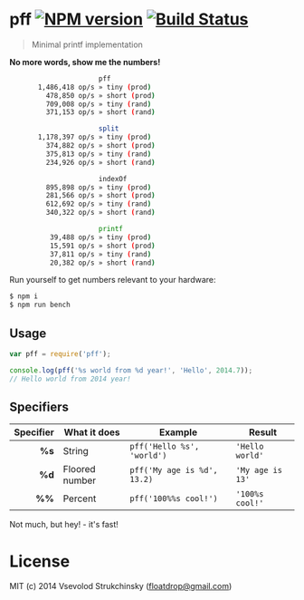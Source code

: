 # pff [![NPM version][npm-image]][npm-url] [![Build Status][travis-image]][travis-url]
> Minimal printf implementation

__No more words, show me the numbers!__

```bash
                      pff
       1,486,418 op/s » tiny (prod)
         478,850 op/s » short (prod)
         709,008 op/s » tiny (rand)
         371,153 op/s » short (rand)

                      split
       1,178,397 op/s » tiny (prod)
         374,882 op/s » short (prod)
         375,813 op/s » tiny (rand)
         234,926 op/s » short (rand)

                      indexOf
         895,898 op/s » tiny (prod)
         281,566 op/s » short (prod)
         612,692 op/s » tiny (rand)
         340,322 op/s » short (rand)

                      printf
          39,488 op/s » tiny (prod)
          15,591 op/s » short (prod)
          37,811 op/s » tiny (rand)
          20,382 op/s » short (rand)
```

Run yourself to get numbers relevant to your hardware:

```bash
$ npm i
$ npm run bench
```

## Usage

```js
var pff = require('pff');

console.log(pff('%s world from %d year!', 'Hello', 2014.7));
// Hello world from 2014 year!
```

## Specifiers

| Specifier     | What it does          | Example                     | Result           |
| ------------: | --------------------- | --------------------------- | ---------------- |
| **%s**        | String                | `pff('Hello %s', 'world')`  | `'Hello world'`  |
| **%d**        | Floored number        | `pff('My age is %d', 13.2)` | `'My age is 13'` |
| **%%**        | Percent               | `pff('100%%s cool!')`       | `'100%s cool!'`  |           

Not much, but hey! - it's fast!

# License

MIT (c) 2014 Vsevolod Strukchinsky (floatdrop@gmail.com)

[npm-url]: https://npmjs.org/package/pff
[npm-image]: http://img.shields.io/npm/v/pff.svg

[travis-url]: https://travis-ci.org/floatdrop/pff
[travis-image]: http://img.shields.io/travis/floatdrop/pff.svg
